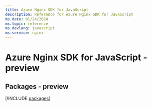 ```yaml
---
title: Azure Nginx SDK for JavaScript
description: Reference for Azure Nginx SDK for JavaScript
ms.date: 01/24/2024
ms.topic: reference
ms.devlang: javascript
ms.service: nginx
---
```

# Azure Nginx SDK for JavaScript - preview
## Packages - preview
[!INCLUDE [packages](nginx-index.md)]